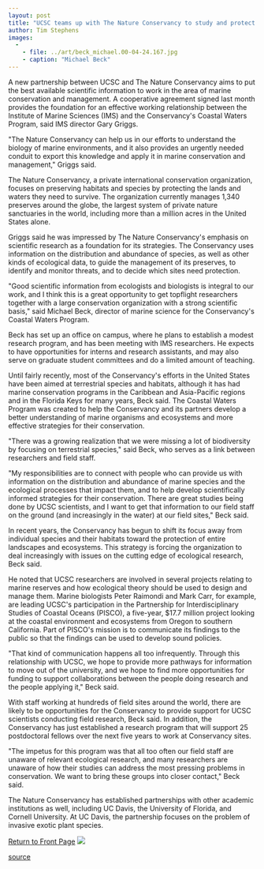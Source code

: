 ```yaml
---
layout: post
title: "UCSC teams up with The Nature Conservancy to study and protect coastal waters"
author: Tim Stephens
images:
  -
    - file: ../art/beck_michael.00-04-24.167.jpg
    - caption: "Michael Beck"
---
```


A new partnership between UCSC and The Nature Conservancy aims to put the best available scientific information to work in the area of marine conservation and management. A cooperative agreement signed last month provides the foundation for an effective working relationship between the Institute of Marine Sciences (IMS) and the Conservancy's Coastal Waters Program, said IMS director Gary Griggs.

"The Nature Conservancy can help us in our efforts to understand the biology of marine environments, and it also provides an urgently needed conduit to export this knowledge and apply it in marine conservation and management," Griggs said.  
  
The Nature Conservancy, a private international conservation organization, focuses on preserving habitats and species by protecting the lands and waters they need to survive. The organization currently manages 1,340 preserves around the globe, the largest system of private nature sanctuaries in the world, including more than a million acres in the United States alone.   
  
Griggs said he was impressed by The Nature Conservancy's emphasis on scientific research as a foundation for its strategies. The Conservancy uses information on the distribution and abundance of species, as well as other kinds of ecological data, to guide the management of its preserves, to identify and monitor threats, and to decide which sites need protection.   
  
"Good scientific information from ecologists and biologists is integral to our work, and I think this is a great opportunity to get topflight researchers together with a large conservation organization with a strong scientific basis," said Michael Beck, director of marine science for the Conservancy's Coastal Waters Program.  
  
Beck has set up an office on campus, where he plans to establish a modest research program, and has been meeting with IMS researchers. He expects to have opportunities for interns and research assistants, and may also serve on graduate student committees and do a limited amount of teaching.  
  
Until fairly recently, most of the Conservancy's efforts in the United States have been aimed at terrestrial species and habitats, although it has had marine conservation programs in the Caribbean and Asia-Pacific regions and in the Florida Keys for many years, Beck said. The Coastal Waters Program was created to help the Conservancy and its partners develop a better understanding of marine organisms and ecosystems and more effective strategies for their conservation.   
  
"There was a growing realization that we were missing a lot of biodiversity by focusing on terrestrial species," said Beck, who serves as a link between researchers and field staff.  
  
"My responsibilities are to connect with people who can provide us with information on the distribution and abundance of marine species and the ecological processes that impact them, and to help develop scientifically informed strategies for their conservation. There are great studies being done by UCSC scientists, and I want to get that information to our field staff on the ground (and increasingly in the water) at our field sites," Beck said.  
  
In recent years, the Conservancy has begun to shift its focus away from individual species and their habitats toward the protection of entire landscapes and ecosystems. This strategy is forcing the organization to deal increasingly with issues on the cutting edge of ecological research, Beck said.  
  
He noted that UCSC researchers are involved in several projects relating to marine reserves and how ecological theory should be used to design and manage them. Marine biologists Peter Raimondi and Mark Carr, for example, are leading UCSC's participation in the Partnership for Interdisciplinary Studies of Coastal Oceans (PISCO), a five-year, $17.7 million project looking at the coastal environment and ecosystems from Oregon to southern California. Part of PISCO's mission is to communicate its findings to the public so that the findings can be used to develop sound policies.  
  
"That kind of communication happens all too infrequently. Through this relationship with UCSC, we hope to provide more pathways for information to move out of the university, and we hope to find more opportunities for funding to support collaborations between the people doing research and the people applying it," Beck said.  
  
With staff working at hundreds of field sites around the world, there are likely to be opportunities for the Conservancy to provide support for UCSC scientists conducting field research, Beck said. In addition, the Conservancy has just established a research program that will support 25 postdoctoral fellows over the next five years to work at Conservancy sites.   
  
"The impetus for this program was that all too often our field staff are unaware of relevant ecological research, and many researchers are unaware of how their studies can address the most pressing problems in conservation. We want to bring these groups into closer contact," Beck said.  
  
The Nature Conservancy has established partnerships with other academic institutions as well, including UC Davis, the University of Florida, and Cornell University. At UC Davis, the partnership focuses on the problem of invasive exotic plant species.

[Return to Front Page][1] ![ ][2]

[1]: ../../index.html
[2]: ../../images/trans.gif

[source](http://www1.ucsc.edu/currents/99-00/04-24/tnc.html "Permalink to tnc")
